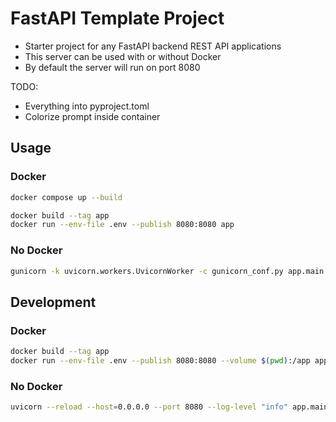 # FastAPI Template Project

- Starter project for any FastAPI backend REST API applications
- This server can be used with or without Docker
- By default the server will run on port 8080

TODO:
  - Everything into pyproject.toml
  - Colorize prompt inside container

## Usage

### Docker

```bash
docker compose up --build
```

```bash
docker build --tag app
docker run --env-file .env --publish 8080:8080 app
```

### No Docker

```bash
gunicorn -k uvicorn.workers.UvicornWorker -c gunicorn_conf.py app.main:app
```

## Development

### Docker

```bash
docker build --tag app
docker run --env-file .env --publish 8080:8080 --volume $(pwd):/app app /start-reload.sh
```

### No Docker

```bash
uvicorn --reload --host=0.0.0.0 --port 8080 --log-level "info" app.main:app
```
